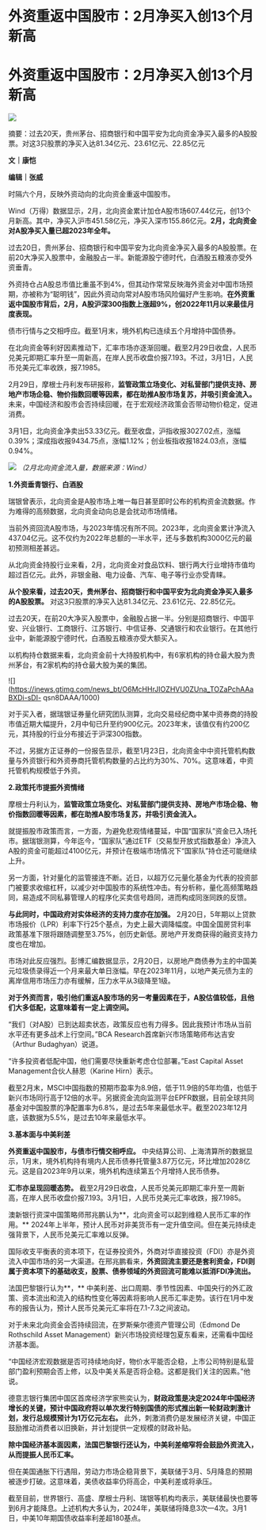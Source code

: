 # 外资重返中国股市：2月净买入创13个月新高

# 外资重返中国股市：2月净买入创13个月新高

![](https://inews.gtimg.com/news_bt/OrCFVVLfYbBZgHdWJDo1SpD65vPA4bSqQSM8ElDuC9mnEAA/1000)

摘要：过去20天，贵州茅台、招商银行和中国平安为北向资金净买入最多的A股股票。对这3只股票的净买入达81.34亿元、23.61亿元、22.85亿元

**文｜康恺**

**编辑｜张威**

时隔六个月，反映外资动向的北向资金重返中国股市。

Wind（万得）数据显示，2月，北向资金累计加仓A股市场607.44亿元，创13个月新高。其中，净买入沪市451.58亿元，净买入深市155.86亿元。**2月，北向资金对A股净买入量已超2023年全年。**

过去20日，贵州茅台、招商银行和中国平安为北向资金净买入最多的A股股票。在前20大净买入股票中，金融股占一半。新能源股宁德时代，白酒股五粮液亦受外资垂青。

外资持仓占A股总市值比重虽不到4%，但其动作常常反映海外资金对中国市场预期，亦被称为“聪明钱”，因此外资动向常对A股市场风险偏好产生影响。**在外资重返中国股市背后，2月，A股沪深300指数上涨超9%，创2022年11月以来最佳月度表现。**

债市行情与之交相呼应。截至1月末，境外机构已连续五个月增持中国债券。

在北向资金等利好因素推动下，汇率市场亦逐渐回暖。截至2月29日收盘，人民币兑美元即期汇率升至一周新高，在岸人民币收盘价报7.193。不过，3月1日，人民币兑美元汇率收跌，报7.1985。

2月29日，摩根士丹利发布研报称，**监管政策立场变化、对私营部门提供支持、房地产市场企稳、物价指数回暖等因素，都在助推A股市场复苏，并吸引资金流入。**
未来，中国经济和股市会否持续回暖，在于宏观经济政策会否带动物价稳定，促进消费。

3月1日，北向资金净卖出53.33亿元。截至收盘，沪指收报3027.02点，涨幅0.39%；深成指收报9434.75点，涨幅1.12%；创业板指收报1824.03点，涨幅0.94%。

![](https://inews.gtimg.com/news_bt/O46r-wzHqKmU13B8eO0fHiQ6yEV9oXntJoYWR_bpXXeuIAA/1000)
_（2月北向资金流入量，数据来源：Wind）_

**1.外资垂青银行、白酒股**

瑞银曾表示，北向资金是A股市场上唯一每日甚至即时公布的机构资金流数据。作为难得的高频数据，北向资金动向总是会扰动市场情绪。

当前外资回流A股市场，与2023年情况有所不同。2023年，北向资金累计净流入437.04亿元。这不仅约为2022年总额的一半水平，还与多数机构3000亿元的最初预测相差甚远。

从北向资金持股行业来看，2月，北向资金对食品饮料、银行两大行业增持市值均超过百亿元。此外，非银金融、电力设备、汽车、电子等行业亦受青睐。

**从个股来看，过去20天，贵州茅台、招商银行和中国平安为北向资金净买入最多的A股股票。**
对这3只股票的净买入达81.34亿元、23.61亿元、22.85亿元。

过去20天，在前20大净买入股票中，金融股占据一半。分别是招商银行、中国平安、兴业银行、工商银行、江苏银行、中信证券、交通银行和农业银行。在其他行业中，新能源股宁德时代，白酒股五粮液亦受大额买入。

以机构持仓数据来看，北向资金前十大持股机构中，有6家机构的持仓最大股为贵州茅台，有2家机构的持仓最大股为美的集团。

![](https://inews.gtimg.com/news_bt/O6McHHrJIOZHVU0ZUna_TOZaPchAAaBXDi-sDI-
qsn8DAAA/1000)

对于买入者，据瑞银证券量化研究团队测算，北向交易经纪商中某中资券商的持股市值近期大幅提升，2月中旬已升至约900亿元。2023年末，该值仅有约200亿元，其持股的行业分布接近于沪深300指数。

不过，另据方正证券的一份报告显示，截至1月23日，北向资金中中资托管机构数量与外资银行和外资券商托管机构数量的占比约为30%、70%。这意味着，中资托管机构规模低于外资。

**2.政策托市提振外资情绪**

摩根士丹利认为，**监管政策立场变化、对私营部门提供支持、房地产市场企稳、物价指数回暖等因素，都在助推A股市场复苏，并吸引资金流入。**

就提振股市政策而言，一方面，为避免悲观情绪蔓延，中国“国家队”资金已入场托市。据瑞银测算，今年迄今，“国家队”通过ETF（交易型开放式指数基金）净流入A股的资金可能超过4100亿元，并预计在极端市场情况下“国家队”持仓还可能继续上升。

另一方面，针对量化的监管接连不断。近日，以超万亿元量化基金为代表的投资部门被要求收缩杠杆，以减少对中国股市的系统性冲击。有分析称，量化高频策略趋同，易造成不同私募管理人的程序化买卖信号趋同，进而构成同涨同跌的反馈。

**与此同时，中国政府对实体经济的支持力度亦在加强。**
2月20日，5年期以上贷款市场报价（LPR）利率下行25个基点，为史上最大调降幅度。中国全国房贷利率政策基准下限将跟随调整至3.75%，创历史新低。房地产开发商获得的融资支持力度也在增加。

市场对此反应强烈。彭博汇编数据显示，2月20日，以房地产商债券为主的中国美元垃圾债录得近一个月来最大单日涨幅。早在2023年11月，以地产美元债为主的离岸信用市场压力亦有缓解，压力水平从3级降至1级。

**对于外资而言，吸引他们重返A股市场的另一考量因素在于，A股估值较低，且他们大多低配，这意味着有一定上调空间。**

“我们（对A股）已到达超卖状态，政策反应也有力得多。因此我预计市场从当前水平还有更多战术上行空间。”BCA
Research首席新兴市场策略师布达吉安（Arthur Budaghyan）说道。

“许多投资者低配中国，他们需要尽快重新考虑仓位部署。”East Capital Asset Management合伙人赫恩（Karine Hirn）表示。

截至2月末，MSCI中国指数的预期市盈率为8.9倍，低于11.9倍的5年均值，也低于新兴市场同行高于12倍的水平。另据资金流向监测平台EPFR数据，目前全球共同基金对中国股票的净配置率为6.8%，是过去5年来最低水平。截至2023年12月底，该数据为5.5%，是过去10年来最低水平。

**3.基本面与中美利差**

**外资重返中国股市，与债市行情交相呼应。**
中央结算公司、上海清算所的数据显示，1月末，境外机构持有境内人民币债券托管量3.87万亿元，环比增加2028亿元。这是自2023年9月以来，境外机构连续第五个月增持人民币债券。

**汇市亦呈现回暖态势。**
截至2月29日收盘，人民币兑美元即期汇率升至一周新高，在岸人民币收盘价报7.193。3月1日，人民币兑美元汇率收跌，报7.1985。

澳新银行资深中国策略师邢兆鹏认为**，北向资金可以起到维稳人民币汇率的作用。**
2024年上半年，预计人民币对非美货币有一定升值空间。但在美元持续走强背景下，人民币兑美元汇率难以反弹。

国际收支平衡表的资本项下，在证券投资外，外商对华直接投资（FDI）亦是外资流入中国市场的另一大渠道。在邢兆鹏看来，**外资回流主要还是套利资金，FDI则属于资本项下的基础收支，股票、债券领域的外资回流可能难以抵消FDI净流出。**

法国巴黎银行认为**，**
中美利差、出口周期、季节性因素、中国央行的外汇政策、资本流出和流入的结构性变化等因素将影响人民币汇率走势。该行在1月中发布的报告认为，预计人民币兑美元汇率将在7.1-7.3之间波动。

对于未来北向资金会否持续回流，在罗斯柴尔德资产管理公司（Edmond De Rothschild Asset
Management）新兴市场投资经理包夏东看来，还需看中国经济基本面。

“中国经济宏观数据是否可持续地向好，物价水平能否企稳，上市公司特别是私营部门盈利预期会否上修，以及中美关系是否将企稳。这都是我们关注的因素。”他说。

德意志银行集团中国区首席经济学家熊奕认为，**财政政策是决定2024年中国经济增长的关键，预计中国政府将以单次发行特别国债的形式推出新一轮财政刺激计划，发行总规模预计为1万亿元左右。**
此外，刺激消费仍是发展经济关键，中国正鼓励推动消费者以旧换新，并计划提供一定规模的财政补贴。

**除中国经济基本面因素，法国巴黎银行还认为，中美利差缩窄将会鼓励外资流入，从而提振人民币汇率。**

但在美国通胀下行遇阻，劳动力市场企稳背景下，美联储于3月、5月降息的预期被逐步打破。这意味着，美债收益率仍将高企，中美利差或将承压。

截至目前，世界银行、高盛、摩根士丹利、瑞银等机构均表示，美联储最快也要等到6月才能降息。上述机构大多认为，2024年，美联储将降息3次—4次。3月1日，中美10年期国债收益率利差超180基点。

